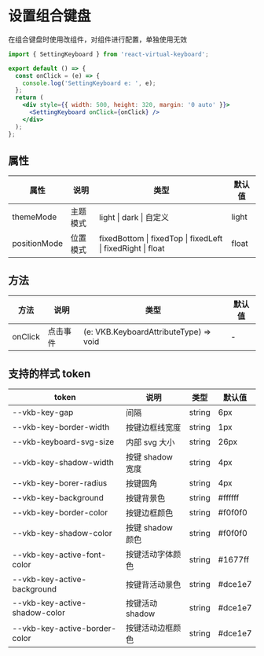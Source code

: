 # 设置组合键盘

在组合键盘时使用改组件，对组件进行配置，单独使用无效

```jsx
import { SettingKeyboard } from 'react-virtual-keyboard';

export default () => {
  const onClick = (e) => {
    console.log('SettingKeyboard e: ', e);
  };
  return (
    <div style={{ width: 500, height: 320, margin: '0 auto' }}>
      <SettingKeyboard onClick={onClick} />
    </div>
  );
};
```

## 属性

| 属性         | 说明     | 类型                                                        | 默认值 |
| ------------ | -------- | ----------------------------------------------------------- | ------ |
| themeMode    | 主题模式 | light \| dark \| 自定义                                     | light  |
| positionMode | 位置模式 | fixedBottom \| fixedTop \| fixedLeft \| fixedRight \| float | float  |

## 方法

| 方法    | 说明     | 类型                                   | 默认值 |
| ------- | -------- | -------------------------------------- | ------ |
| onClick | 点击事件 | (e: VKB.KeyboardAttributeType) => void | -      |

## 支持的样式 token

| token                         | 说明             | 类型   | 默认值  |
| ----------------------------- | ---------------- | ------ | ------- |
| --vkb-key-gap                 | 间隔             | string | 6px     |
| --vkb-key-border-width        | 按键边框线宽度   | string | 1px     |
| --vkb-keyboard-svg-size       | 内部 svg 大小    | string | 26px    |
| --vkb-key-shadow-width        | 按键 shadow 宽度 | string | 4px     |
| --vkb-key-borer-radius        | 按键圆角         | string | 4px     |
| --vkb-key-background          | 按键背景色       | string | #ffffff |
| --vkb-key-border-color        | 按键边框颜色     | string | #f0f0f0 |
| --vkb-key-shadow-color        | 按键 shadow 颜色 | string | #f0f0f0 |
| --vkb-key-active-font-color   | 按键活动字体颜色 | string | #1677ff |
| --vkb-key-active-background   | 按键背活动景色   | string | #dce1e7 |
| --vkb-key-active-shadow-color | 按键活动 shadow  | string | #dce1e7 |
| --vkb-key-active-border-color | 按键活动边框颜色 | string | #dce1e7 |
